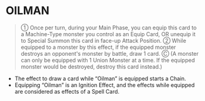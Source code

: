 
# OILMAN  
> ① Once per turn, during your Main Phase, you can equip this card to a Machine-Type monster you control as an Equip Card, OR unequip it to Special Summon this card in face-up Attack Position. ② While equipped to a monster by this effect, if the equipped monster destroys an opponent's monster by battle, draw 1 card. Ⓒ (A monster can only be equipped with 1 Union Monster at a time. If the equipped monster would be destroyed, destroy this card instead.)

*   The effect to draw a card while “Oilman” is equipped starts a Chain.
*   Equipping “Oilman” is an Ignition Effect, and the effects while equipped are considered as effects of a Spell Card.

  
